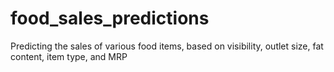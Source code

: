 # food_sales_predictions
Predicting the sales of various food items, based on visibility, outlet size, fat content, item type, and MRP
